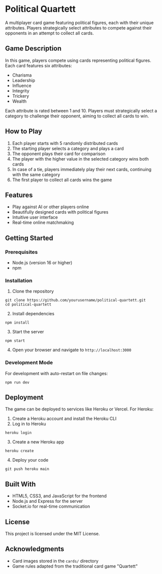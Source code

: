 # Political Quartett

A multiplayer card game featuring political figures, each with their unique attributes. Players strategically select attributes to compete against their opponents in an attempt to collect all cards.

## Game Description

In this game, players compete using cards representing political figures. Each card features six attributes:
- Charisma
- Leadership
- Influence
- Integrity
- Trickery
- Wealth

Each attribute is rated between 1 and 10. Players must strategically select a category to challenge their opponent, aiming to collect all cards to win.

## How to Play

1. Each player starts with 5 randomly distributed cards
2. The starting player selects a category and plays a card
3. The opponent plays their card for comparison
4. The player with the higher value in the selected category wins both cards
5. In case of a tie, players immediately play their next cards, continuing with the same category
6. The first player to collect all cards wins the game

## Features

- Play against AI or other players online
- Beautifully designed cards with political figures
- Intuitive user interface
- Real-time online matchmaking

## Getting Started

### Prerequisites

- Node.js (version 16 or higher)
- npm

### Installation

1. Clone the repository
```
git clone https://github.com/yourusername/political-quartett.git
cd political-quartett
```

2. Install dependencies
```
npm install
```

3. Start the server
```
npm start
```

4. Open your browser and navigate to `http://localhost:3000`

### Development Mode

For development with auto-restart on file changes:
```
npm run dev
```

## Deployment

The game can be deployed to services like Heroku or Vercel. For Heroku:

1. Create a Heroku account and install the Heroku CLI
2. Log in to Heroku
```
heroku login
```

3. Create a new Heroku app
```
heroku create
```

4. Deploy your code
```
git push heroku main
```

## Built With

- HTML5, CSS3, and JavaScript for the frontend
- Node.js and Express for the server
- Socket.io for real-time communication

## License

This project is licensed under the MIT License.

## Acknowledgments

- Card images stored in the `cards/` directory
- Game rules adapted from the traditional card game "Quartett"